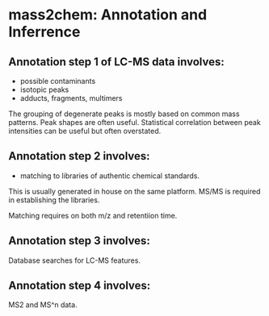 # mass2chem: Annotation and Inferrence


## Annotation step 1 of LC-MS data involves:

- possible contaminants
- isotopic peaks
- adducts, fragments, multimers 

The grouping of degenerate peaks is mostly based on common mass patterns.
Peak shapes are often useful.
Statistical correlation between peak intensities can be useful but often overstated.


## Annotation step 2 involves:

- matching to libraries of authentic chemical standards.

This is usually generated in house on the same platform. MS/MS is required in establishing the libraries.

Matching requires on both m/z and retentiion time.


## Annotation step 3 involves:

Database searches for LC-MS features.

## Annotation step 4 involves:

MS2 and MS^n data.


